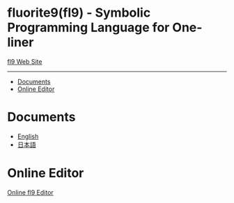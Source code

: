 
# fluorite9(fl9) - Symbolic Programming Language for One-liner

[fl9 Web Site](https://mirrgieriana.github.io/fluorite9/)

----

<!-- START doctoc generated TOC please keep comment here to allow auto update -->
<!-- DON'T EDIT THIS SECTION, INSTEAD RE-RUN doctoc TO UPDATE -->

- [Documents](#documents)
- [Online Editor](#online-editor)

<!-- END doctoc generated TOC please keep comment here to allow auto update -->

# Documents

- [English](document.en.md)
- [日本語](document.ja.md)

# Online Editor

[Online fl9 Editor](release/editor.html)
